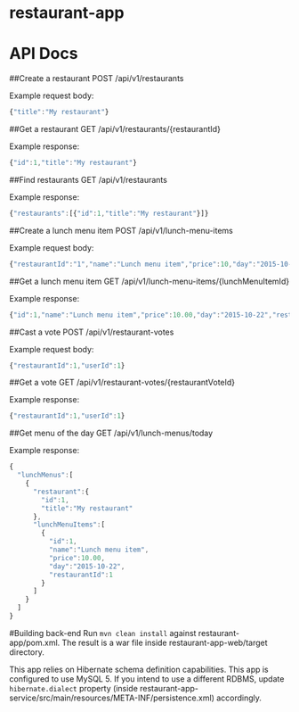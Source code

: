 # restaurant-app

# API Docs

##Create a restaurant
POST /api/v1/restaurants

Example request body:
```javascript
{"title":"My restaurant"}
```

##Get a restaurant
GET /api/v1/restaurants/{restaurantId}

Example response:
```javascript
{"id":1,"title":"My restaurant"}
```

##Find restaurants
GET /api/v1/restaurants

Example response:
```javascript
{"restaurants":[{"id":1,"title":"My restaurant"}]}
```

##Create a lunch menu item
POST /api/v1/lunch-menu-items

Example request body:
```javascript
{"restaurantId":"1","name":"Lunch menu item","price":10,"day":"2015-10-22T23:56:10+03:00"}
```

##Get a lunch menu item
GET /api/v1/lunch-menu-items/{lunchMenuItemId}

Example response:
```javascript
{"id":1,"name":"Lunch menu item","price":10.00,"day":"2015-10-22","restaurantId":1}
```

##Cast a vote
POST /api/v1/restaurant-votes

Example request body:
```javascript
{"restaurantId":1,"userId":1}
```

##Get a vote
GET /api/v1/restaurant-votes/{restaurantVoteId}

Example response:
```javascript
{"restaurantId":1,"userId":1}
```

##Get menu of the day
GET /api/v1/lunch-menus/today

Example response:
```javascript
{
  "lunchMenus":[
    {
      "restaurant":{
        "id":1,
        "title":"My restaurant"
      },
      "lunchMenuItems":[
        {
          "id":1,
          "name":"Lunch menu item",
          "price":10.00,
          "day":"2015-10-22",
          "restaurantId":1
        }
      ]
    }
  ]
}
```


#Building back-end
Run ```mvn clean install``` against restaurant-app/pom.xml. The result is a war file inside restaurant-app-web/target directory.

This app relies on Hibernate schema definition capabilities. This app is configured to use MySQL 5. If you intend to use a different RDBMS, update ```hibernate.dialect``` property (inside restaurant-app-service/src/main/resources/META-INF/persistence.xml) accordingly.
